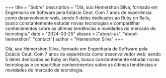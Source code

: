 +++
title = "Sobre"
description = "Olá, sou Hemershon Silva, formado em Engenharia de Software pela Estácio Ceut. Com 7 anos de experiência como desenvolvedor web, sendo 5 deles dedicados ao Ruby on Rails, busco constantemente estudar novas tecnologias e compartilhar conhecimentos sobre as últimas tendências e novidades do mercado de tecnologia."
date = "2024-03-25"
aliases = ["about-us", "about-hemershon", "contact"]
author = "Hemershon Silva"
+++


Olá, sou Hemershon Silva, formado em Engenharia de Software pela Estácio Ceut. Com 7 anos de experiência como desenvolvedor web, sendo 5 deles dedicados ao Ruby on Rails, busco constantemente estudar novas tecnologias e compartilhar conhecimentos sobre as últimas tendências e novidades do mercado de tecnologia.
